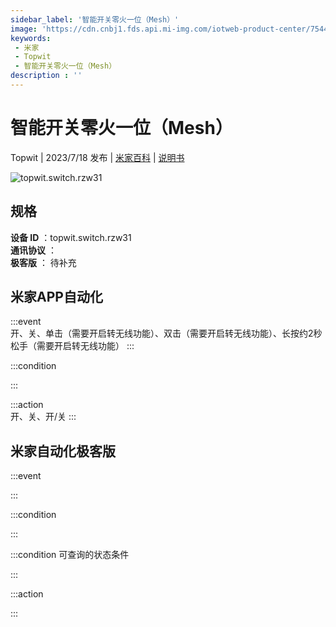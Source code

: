 ```yaml
---
sidebar_label: '智能开关零火一位（Mesh）'
image: 'https://cdn.cnbj1.fds.api.mi-img.com/iotweb-product-center/7544da00de0ee979596e192289c91e39_1688633305084.png?GalaxyAccessKeyId=AKVGLQWBOVIRQ3XLEW&Expires=9223372036854775807&Signature=UtsuyBN3fP3o9i0/XmIwaadAbeY='
keywords: 
 - 米家
 - Topwit
 - 智能开关零火一位（Mesh）
description : ''
---
```

# 智能开关零火一位（Mesh）

Topwit | 2023/7/18 发布 | [米家百科](https://home.mi.com/webapp/content/baike/product/index.html?model=topwit.switch.rzw31) | [说明书](https://home.mi.com/views/introduction.html?model=topwit.switch.rzw31&region=cn)

![topwit.switch.rzw31](https://cdn.cnbj1.fds.api.mi-img.com/iotweb-product-center/7544da00de0ee979596e192289c91e39_1688633305084.png?GalaxyAccessKeyId=AKVGLQWBOVIRQ3XLEW&Expires=9223372036854775807&Signature=UtsuyBN3fP3o9i0/XmIwaadAbeY=)

## 规格  
> 
**设备 ID** ：topwit.switch.rzw31  
**通讯协议** ：  
**极客版**  ： 待补充 


## 米家APP自动化  

:::event  
开、关、单击（需要开启转无线功能）、双击（需要开启转无线功能）、长按约2秒松手（需要开启转无线功能）
:::

:::condition  

:::

:::action   
开、关、开/关
:::

## 米家自动化极客版  

:::event  

:::

:::condition  

:::

:::condition 可查询的状态条件  

:::

:::action  

:::

        
